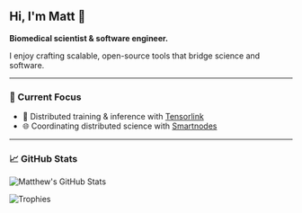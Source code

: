## Hi, I'm Matt 👋

**Biomedical scientist & software engineer.**

I enjoy crafting scalable, open-source tools that bridge science and software.

---

### 🚀 Current Focus

- 🧠 Distributed training & inference with [Tensorlink](https://github.com/smartnodes-lab/tensorlink)
- 🌐 Coordinating distributed science with [Smartnodes](https://github.com/smartnodes-lab/smartnodes)

---

### 📈 GitHub Stats

![Matthew's GitHub Stats](https://github-readme-stats.vercel.app/api?username=mattjhawken&show_icons=true&theme=radical)

![Trophies](https://github-profile-trophy.vercel.app/?username=mattjhawken&theme=radical&row=1)


<!--
**mattjhawken/mattjhawken** is a ✨ _special_ ✨ repository because its `README.md` (this file) appears on your GitHub profile.

Here are some ideas to get you started:

- 🔭 I’m currently working on ...
- 🌱 I’m currently learning ...
- 👯 I’m looking to collaborate on ...
- 🤔 I’m looking for help with ...
- 💬 Ask me about ...
- 📫 How to reach me: ...
- 😄 Pronouns: ...
- ⚡ Fun fact: ...
-->
